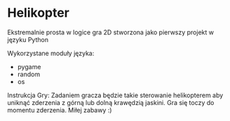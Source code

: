 # Helikopter
Ekstremalnie prosta w logice gra 2D stworzona jako pierwszy projekt w języku Python

Wykorzystane moduły języka:
- pygame
- random
- os

Instrukcja Gry:
Zadaniem gracza będzie takie sterowanie helikopterem aby uniknąć zderzenia z górną lub dolną krawędzią jaskini.
Gra się toczy do momentu zderzenia. Miłej zabawy :)

